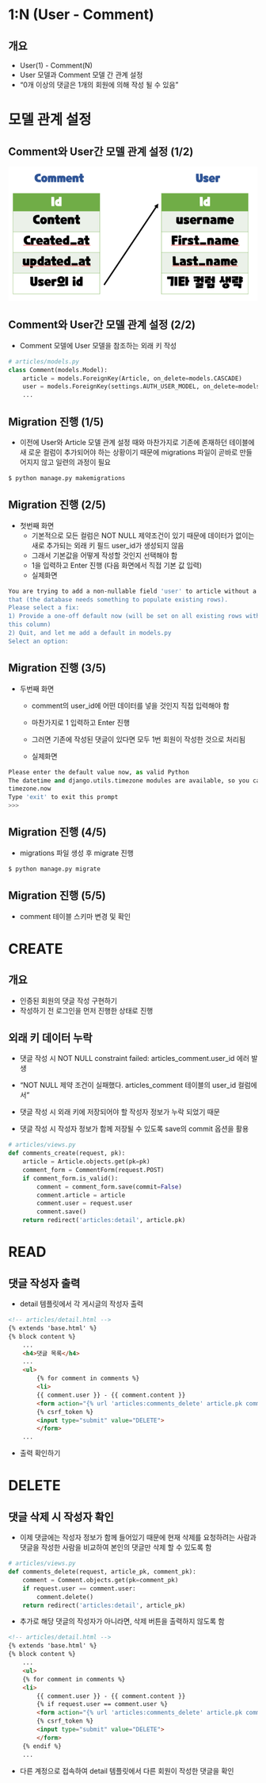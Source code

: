 # 1:N  (User - Comment)

## 개요

- User(1) - Comment(N) 
- User 모델과 Comment 모델 간 관계 설정 
- “0개 이상의 댓글은 1개의 회원에 의해 작성 될 수 있음”



# 모델 관계 설정

## Comment와 User간 모델 관계 설정 (1/2)

![image-20221019173000614](../Markdown.assets/image-20221019173000614.png)



## Comment와 User간 모델 관계 설정 (2/2)

- Comment 모델에 User 모델을 참조하는 외래 키 작성

```python
# articles/models.py
class Comment(models.Model):
    article = models.ForeignKey(Article, on_delete=models.CASCADE)
    user = models.ForeignKey(settings.AUTH_USER_MODEL, on_delete=models.CASCADE)
    ...
```



## Migration 진행 (1/5)

- 이전에 User와 Article 모델 관계 설정 때와 마찬가지로 기존에 존재하던 테이블에 새 로운 컬럼이 추가되어야 하는 상황이기 때문에 migrations 파일이 곧바로 만들어지지 않고 일련의 과정이 필요

```bash
$ python manage.py makemigrations
```



## Migration 진행 (2/5)

- 첫번째 화면 
  - 기본적으로 모든 컬럼은 NOT NULL 제약조건이 있기 때문에 데이터가 없이는 새로 추가되는 외래 키 필드 user_id가 생성되지 않음 
  - 그래서 기본값을 어떻게 작성할 것인지 선택해야 함 
  - 1을 입력하고 Enter 진행 (다음 화면에서 직접 기본 값 입력)
  - 실제화면

```bash
You are trying to add a non-nullable field 'user' to article without a default; we can't do 
that (the database needs something to populate existing rows).
Please select a fix:
1) Provide a one-off default now (will be set on all existing rows with a null value for 
this column)
2) Quit, and let me add a default in models.py
Select an option:
```



## Migration 진행 (3/5)

- 두번째 화면 

  - comment의 user_id에 어떤 데이터를 넣을 것인지 직접 입력해야 함 
  - 마찬가지로 1 입력하고 Enter 진행 
  - 그러면 기존에 작성된 댓글이 있다면 모두 1번 회원이 작성한 것으로 처리됨

  - 실제화면

```python
Please enter the default value now, as valid Python
The datetime and django.utils.timezone modules are available, so you can do e.g.
timezone.now
Type 'exit' to exit this prompt
>>>
```



## Migration 진행 (4/5)

- migrations 파일 생성 후 migrate 진행

```bash
$ python manage.py migrate
```



## Migration 진행 (5/5)

- comment 테이블 스키마 변경 및 확인



# CREATE

## 개요

- 인증된 회원의 댓글 작성 구현하기
- 작성하기 전 로그인을 먼저 진행한 상태로 진행



## 외래 키 데이터 누락

- 댓글 작성 시 NOT NULL constraint failed: articles_comment.user_id 에러 발생

- “NOT NULL 제약 조건이 실패했다. articles_comment 테이블의 user_id 컬럼에서” 
- 댓글 작성 시 외래 키에 저장되어야 할 작성자 정보가 누락 되었기 때문

- 댓글 작성 시 작성자 정보가 함께 저장될 수 있도록 save의 commit 옵션을 활용

```python
# articles/views.py
def comments_create(request, pk):
    article = Article.objects.get(pk=pk)
    comment_form = CommentForm(request.POST)
    if comment_form.is_valid():
        comment = comment_form.save(commit=False)
        comment.article = article
        comment.user = request.user
        comment.save()
    return redirect('articles:detail', article.pk)
```



# READ

## 댓글 작성자 출력 

- detail 템플릿에서 각 게시글의 작성자 출력

```html
<!-- articles/detail.html -->
{% extends 'base.html' %}
{% block content %}
    ...
    <h4>댓글 목록</h4>
    ... 
    <ul>
        {% for comment in comments %}
        <li>
        {{ comment.user }} - {{ comment.content }}
        <form action="{% url 'articles:comments_delete' article.pk comment.pk %}" method="POST">
        {% csrf_token %}
        <input type="submit" value="DELETE">
        </form>
    ...
```

- 출력 확인하기



# DELETE

## 댓글 삭제 시 작성자 확인

- 이제 댓글에는 작성자 정보가 함께 들어있기 때문에 현재 삭제를 요청하려는 사람과 댓글을 작성한 사람을 비교하여 본인의 댓글만 삭제 할 수 있도록 함

```python
# articles/views.py
def comments_delete(request, article_pk, comment_pk):
    comment = Comment.objects.get(pk=comment_pk)
    if request.user == comment.user:
    	comment.delete()
    return redirect('articles:detail', article_pk)
```

- 추가로 해당 댓글의 작성자가 아니라면, 삭제 버튼을 출력하지 않도록 함

```html
<!-- articles/detail.html -->
{% extends 'base.html' %}
{% block content %}
    ...
    <ul>
    {% for comment in comments %}
    <li>
        {{ comment.user }} - {{ comment.content }}
        {% if request.user == comment.user %}
        <form action="{% url 'articles:comments_delete' article.pk comment.pk %}" method="POST">
        {% csrf_token %}
        <input type="submit" value="DELETE">
        </form>
    {% endif %}
    ...
```

- 다른 계정으로 접속하여 detail 템플릿에서 다른 회원이 작성한 댓글을 확인



















